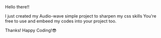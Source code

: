 Hello there!!

I just created my Audio-wave simple project to sharpen my css skills 
You're free to use and embeed my codes into your project too.

Thanks!
Happy Coding!😎
